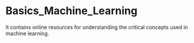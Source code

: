 # Basics_Machine_Learning
It contains online resources for understanding the critical concepts used in machine learning. 
